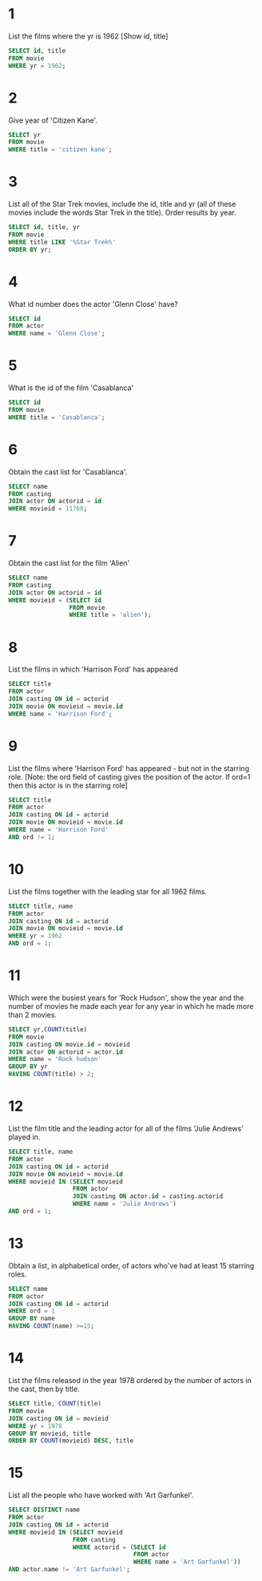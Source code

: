 # 1

List the films where the yr is 1962 [Show id, title]

```sql
SELECT id, title
FROM movie
WHERE yr = 1962;
```

# 2

Give year of 'Citizen Kane'.

```sql
SELECT yr
FROM movie
WHERE title = 'citizen kane';
```

# 3

List all of the Star Trek movies, include the id, title and yr (all of these movies include the words Star Trek in the title). Order results by year.

```sql
SELECT id, title, yr
FROM movie
WHERE title LIKE '%Star Trek%'
ORDER BY yr;
```

# 4

What id number does the actor 'Glenn Close' have?

```sql
SELECT id
FROM actor
WHERE name = 'Glenn Close';
```

# 5

What is the id of the film 'Casablanca'

```sql
SELECT id
FROM movie
WHERE title = 'Casablanca';
```

# 6

Obtain the cast list for 'Casablanca'.

```sql
SELECT name
FROM casting
JOIN actor ON actorid = id
WHERE movieid = 11768;
```

# 7

Obtain the cast list for the film 'Alien'

```sql
SELECT name
FROM casting
JOIN actor ON actorid = id
WHERE movieid = (SELECT id
                 FROM movie
                 WHERE title = 'alien');
```

# 8

List the films in which 'Harrison Ford' has appeared

```sql
SELECT title
FROM actor
JOIN casting ON id = actorid
JOIN movie ON movieid = movie.id
WHERE name = 'Harrison Ford';
```

# 9

List the films where 'Harrison Ford' has appeared - but not in the starring role. [Note: the ord field of casting gives the position of the actor. If ord=1 then this actor is in the starring role]

```sql
SELECT title
FROM actor
JOIN casting ON id = actorid
JOIN movie ON movieid = movie.id
WHERE name = 'Harrison Ford'
AND ord != 1;
```

# 10

List the films together with the leading star for all 1962 films.

```sql
SELECT title, name
FROM actor
JOIN casting ON id = actorid
JOIN movie ON movieid = movie.id
WHERE yr = 1962
AND ord = 1;
```

# 11

Which were the busiest years for 'Rock Hudson', show the year and the number of movies he made each year for any year in which he made more than 2 movies.

```sql
SELECT yr,COUNT(title)
FROM movie
JOIN casting ON movie.id = movieid
JOIN actor ON actorid = actor.id
WHERE name = 'Rock hudson'
GROUP BY yr
HAVING COUNT(title) > 2;
```

# 12

List the film title and the leading actor for all of the films 'Julie Andrews' played in.

```sql
SELECT title, name
FROM actor
JOIN casting ON id = actorid
JOIN movie ON movieid = movie.id
WHERE movieid IN (SELECT movieid
                  FROM actor
                  JOIN casting ON actor.id = casting.actorid
                  WHERE name = 'Julie Andrews')
AND ord = 1;
```

# 13

Obtain a list, in alphabetical order, of actors who've had at least 15 starring roles.

```sql
SELECT name
FROM actor
JOIN casting ON id = actorid
WHERE ord = 1
GROUP BY name
HAVING COUNT(name) >=15;
```

# 14

List the films released in the year 1978 ordered by the number of actors in the cast, then by title.

```sql
SELECT title, COUNT(title)
FROM movie
JOIN casting ON id = movieid
WHERE yr = 1978
GROUP BY movieid, title
ORDER BY COUNT(movieid) DESC, title
```

# 15

List all the people who have worked with 'Art Garfunkel'.

```sql
SELECT DISTINCT name
FROM actor
JOIN casting ON id = actorid
WHERE movieid IN (SELECT movieid
                  FROM casting
                  WHERE actorid = (SELECT id
                                   FROM actor
                                   WHERE name = 'Art Garfunkel'))
AND actor.name != 'Art Garfunkel';
```

